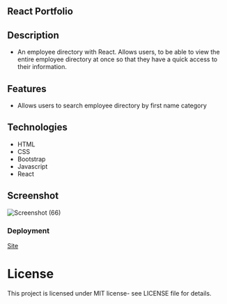 ## React Portfolio

## Description

- An employee directory with React. Allows users, to be able to view the entire employee directory at once so that they have a quick access to their information.

## Features

- Allows users to search employee directory by first name category

## Technologies

- HTML
- CSS
- Bootstrap
- Javascript
- React

## Screenshot

![Screenshot (66)](https://user-images.githubusercontent.com/71462708/112740651-8b29f000-8f4c-11eb-8268-ed574d791290.png)

### Deployment

[Site](https://antonneturner.github.io/UserDirectory/)

# License

This project is licensed under MIT license- see LICENSE file for details.
